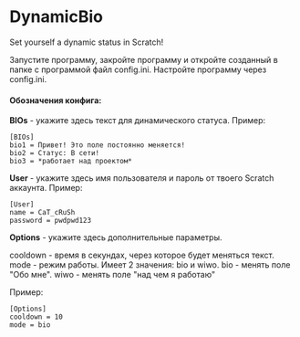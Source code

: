 # DynamicBio
Set yourself a dynamic status in Scratch!

Запустите программу, закройте программу и откройте созданный в папке с программой файл config.ini.
Настройте программу через config.ini.

#### Обозначения конфига:
**BIOs** - укажите здесь текст для динамического статуса. Пример:
```
[BIOs]
bio1 = Привет! Это поле постоянно меняется!
bio2 = Статус: В сети!
bio3 = *работает над проектом*
```
**User** - укажите здесь имя пользователя и пароль от твоего Scratch аккаунта. Пример:
```
[User]
name = CaT_cRuSh
password = pwdpwd123
```
**Options** - укажите здесь дополнительные параметры.

cooldown - время в секундах, через которое будет меняться текст.
mode - режим работы. Имеет 2 значения: bio и wiwo. bio - менять поле "Обо мне". wiwo - менять поле "над чем я работаю"

Пример:
```
[Options]
cooldown = 10
mode = bio
```
